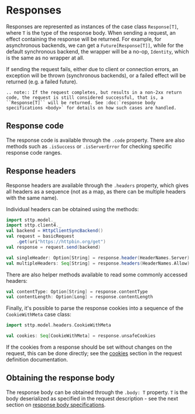 # Responses

Responses are represented as instances of the case class `Response[T]`, where `T` is the type of the response body. When sending a request, an effect containing the response will be returned. For example, for asynchronous backends, we can get a `Future[Response[T]]`, while for the default synchronous backend, the wrapper will be a no-op, `Identity`, which is the same as no wrapper at all.

If sending the request fails, either due to client or connection errors, an exception will be thrown (synchronous backends), or a failed effect will be returned (e.g. a failed future).

```eval_rst
.. note:: If the request completes, but results in a non-2xx return code, the request is still considered successful, that is, a ``Response[T]`` will be returned. See :doc:`response body specifications <body>` for details on how such cases are handled.
```

## Response code

The response code is available through the `.code` property. There are also methods such as `.isSuccess` or `.isServerError` for checking specific response code ranges.

## Response headers

Response headers are available through the `.headers` property, which gives all headers as a sequence (not as a map, as there can be multiple headers with the same name).

Individual headers can be obtained using the methods:

```scala
import sttp.model._
import sttp.client4._
val backend = HttpClientSyncBackend()
val request = basicRequest
    .get(uri"https://httpbin.org/get")
val response = request.send(backend)

val singleHeader: Option[String] = response.header(HeaderNames.Server)
val multipleHeaders: Seq[String] = response.headers(HeaderNames.Allow)
```

There are also helper methods available to read some commonly accessed headers:

```scala
val contentType: Option[String] = response.contentType
val contentLength: Option[Long] = response.contentLength
```

Finally, it's possible to parse the response cookies into a sequence of the `CookieWithMeta` case class:

```scala
import sttp.model.headers.CookieWithMeta

val cookies: Seq[CookieWithMeta] = response.unsafeCookies
```        

If the cookies from a response should be set without changes on the request, this can be done directly; see the [cookies](../requests/cookies.md) section in the request definition documentation.

## Obtaining the response body

The response body can be obtained through the `.body: T` property. `T` is the body deserialized as specified in the request description - see
the next section on [response body specifications](body.md).
